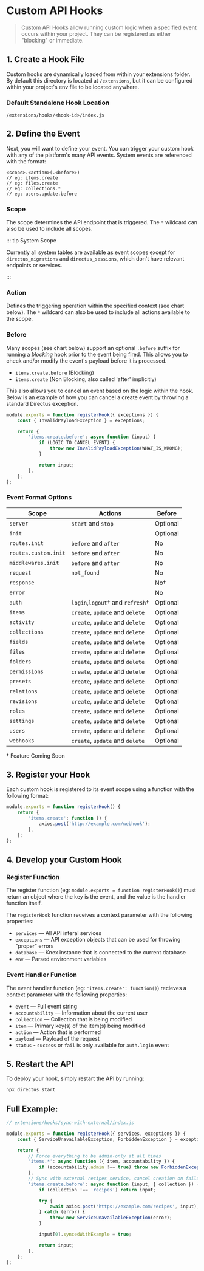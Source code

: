 # Custom API Hooks <small></small>

> Custom API Hooks allow running custom logic when a specified event occurs within your project. They can be registered
> as either "blocking" or immediate.

## 1. Create a Hook File

Custom hooks are dynamically loaded from within your extensions folder. By default this directory is located at
`/extensions`, but it can be configured within your project's env file to be located anywhere.

### Default Standalone Hook Location

```
/extensions/hooks/<hook-id>/index.js
```

## 2. Define the Event

Next, you will want to define your event. You can trigger your custom hook with any of the platform's many API events.
System events are referenced with the format:

```
<scope>.<action>(.<before>)
// eg: items.create
// eg: files.create
// eg: collections.*
// eg: users.update.before
```

### Scope

The scope determines the API endpoint that is triggered. The `*` wildcard can also be used to include all scopes.

::: tip System Scope

Currently all system tables are available as event scopes except for `directus_migrations` and `directus_sessions`,
which don't have relevant endpoints or services.

:::

### Action

Defines the triggering operation within the specified context (see chart below). The `*` wildcard can also be used to
include all actions available to the scope.

### Before

Many scopes (see chart below) support an optional `.before` suffix for running a _blocking_ hook prior to the event
being fired. This allows you to check and/or modify the event's payload before it is processed.

- `items.create.before` (Blocking)
- `items.create` (Non Blocking, also called 'after' implicitly)

This also allows you to cancel an event based on the logic within the hook. Below is an example of how you can cancel a
create event by throwing a standard Directus exception.

```js
module.exports = function registerHook({ exceptions }) {
	const { InvalidPayloadException } = exceptions;

	return {
		'items.create.before': async function (input) {
			if (LOGIC_TO_CANCEL_EVENT) {
				throw new InvalidPayloadException(WHAT_IS_WRONG);
			}

			return input;
		},
	};
};
```

### Event Format Options

| Scope                | Actions                          | Before   |
| -------------------- | -------------------------------- | -------- |
| `server`             | `start` and `stop`               | Optional |
| `init`               |                                  | Optional |
| `routes.init`        | `before` and `after`             | No       |
| `routes.custom.init` | `before` and `after`             | No       |
| `middlewares.init`   | `before` and `after`             | No       |
| `request`            | `not_found`                      | No       |
| `response`           |                                  | No†      |
| `error`              |                                  | No       |
| `auth`               | `login`,`logout`† and `refresh`† | Optional |
| `items`              | `create`, `update` and `delete`  | Optional |
| `activity`           | `create`, `update` and `delete`  | Optional |
| `collections`        | `create`, `update` and `delete`  | Optional |
| `fields`             | `create`, `update` and `delete`  | Optional |
| `files`              | `create`, `update` and `delete`  | Optional |
| `folders`            | `create`, `update` and `delete`  | Optional |
| `permissions`        | `create`, `update` and `delete`  | Optional |
| `presets`            | `create`, `update` and `delete`  | Optional |
| `relations`          | `create`, `update` and `delete`  | Optional |
| `revisions`          | `create`, `update` and `delete`  | Optional |
| `roles`              | `create`, `update` and `delete`  | Optional |
| `settings`           | `create`, `update` and `delete`  | Optional |
| `users`              | `create`, `update` and `delete`  | Optional |
| `webhooks`           | `create`, `update` and `delete`  | Optional |

† Feature Coming Soon

## 3. Register your Hook

Each custom hook is registered to its event scope using a function with the following format:

```js
module.exports = function registerHook() {
	return {
		'items.create': function () {
			axios.post('http://example.com/webhook');
		},
	};
};
```

## 4. Develop your Custom Hook

### Register Function

The register function (eg: `module.exports = function registerHook()`) must return an object where the key is the event,
and the value is the handler function itself.

The `registerHook` function receives a context parameter with the following properties:

- `services` — All API interal services
- `exceptions` — API exception objects that can be used for throwing "proper" errors
- `database` — Knex instance that is connected to the current database
- `env` — Parsed environment variables

### Event Handler Function

The event handler function (eg: `'items.create': function()`) recieves a context parameter with the following
properties:

- `event` — Full event string
- `accountability` — Information about the current user
- `collection` — Collection that is being modified
- `item` — Primary key(s) of the item(s) being modified
- `action` — Action that is performed
- `payload` — Payload of the request
- `status` - `success` or `fail` is only available for `auth.login` event

## 5. Restart the API

To deploy your hook, simply restart the API by running:

```bash
npx directus start
```

## Full Example:

```js
// extensions/hooks/sync-with-external/index.js

module.exports = function registerHook({ services, exceptions }) {
	const { ServiceUnavailableException, ForbiddenException } = exceptions;

	return {
		// Force everything to be admin-only at all times
		'items.*': async function ({ item, accountability }) {
			if (accountability.admin !== true) throw new ForbiddenException();
		},
		// Sync with external recipes service, cancel creation on failure
		'items.create.before': async function (input, { collection }) {
			if (collection !== 'recipes') return input;

			try {
				await axios.post('https://example.com/recipes', input);
			} catch (error) {
				throw new ServiceUnavailableException(error);
			}

			input[0].syncedWithExample = true;

			return input;
		},
	};
};
```
